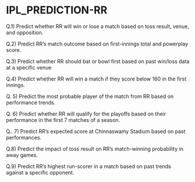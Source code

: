 # IPL_PREDICTION-RR

Q.1) Predict whether RR will win or lose a match based on toss result, venue, and opposition.

Q.2) Predict RR’s match outcome based on first-innings total and powerplay score.

Q.3) Predict whether RR should bat or bowl first based on past win/loss data at a specific venue

Q.4) Predict whether RR will win a match if they score below 160 in the first innings.

Q. 5) Predict the most probable player of the match from RR based on performance trends.

Q. 6) Predict whether RR will qualify for the playoffs based on their performance in the first 7 matches of a season.

Q.. 7) Predict RR’s expected score at Chinnaswamy Stadium based on past performances.

Q.8) Predict the impact of toss result on RR’s match-winning probability in away games.

Q.9) Predict RR’s highest run-scorer in a match based on past trends against a specific opponent. 
